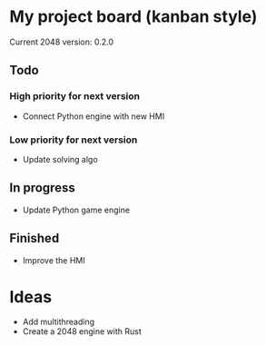 # My project board (kanban style)
Current 2048 version: 0.2.0

## Todo
### High priority for next version
- Connect Python engine with new HMI

### Low priority for next version
- Update solving algo

## In progress
- Update Python game engine

## Finished
- Improve the HMI

# Ideas
- Add multithreading
- Create a 2048 engine with Rust


